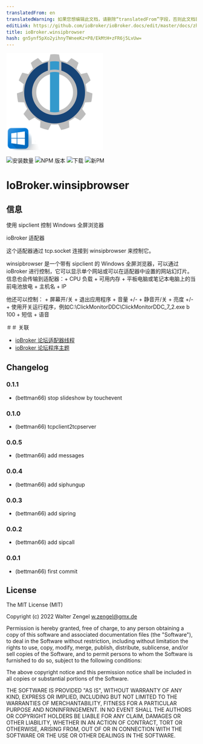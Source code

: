 ```yaml
---
translatedFrom: en
translatedWarning: 如果您想编辑此文档，请删除“translatedFrom”字段，否则此文档将再次自动翻译
editLink: https://github.com/ioBroker/ioBroker.docs/edit/master/docs/zh-cn/adapterref/iobroker.winsipbrowser/README.md
title: ioBroker.winsipbrowser
hash: gn5ynf5pXo2yihnyTWneeKz+P8/EkMtH+zFR6j5LvUw=
---
```

![商标](../../../en/adapterref/iobroker.winsipbrowser/admin/winsipbrowser.png)

![安装数量](http://iobroker.live/badges/winsipbrowser-stable.svg)
![NPM 版本](http://img.shields.io/npm/v/iobroker.winsipbrowser.svg)
![下载](https://img.shields.io/npm/dm/iobroker.winsipbrowser.svg)
![新PM](https://nodei.co/npm/iobroker.winsipbrowser.png?downloads=true)

# IoBroker.winsipbrowser
## 信息
使用 sipclient 控制 Windows 全屏浏览器

ioBroker 适配器

这个适配器通过 tcp.socket 连接到 winsipbrowser 来控制它。

winsipbrowser 是一个带有 sipclient 的 Windows 全屏浏览器，可以通过 ioBroker 进行控制，它可以显示单个网站或可以在适配器中设置的网站幻灯片。信息也会传输到适配器：+ CPU 负载 + 可用内存 + 平板电脑或笔记本电脑上的当前电池放电 + 主机名 + IP

他还可以控制： + 屏幕开/关 + 退出应用程序 + 音量 +/- + 静音开/关 + 亮度 +/- + 使用开关运行程序，例如C:\ClickMonitorDDC\ClickMonitorDDC_7_2.exe b 100 + 短信 + 语音

＃＃ 关联
* [ioBroker 论坛适配器线程](https://forum.iobroker.net/topic/53162/neuer-adapter-winsipbrowser-f%C3%BCr-windows)
* [ioBroker 论坛程序主题](https://forum.iobroker.net/topic/53032/sprechanlagen-innenstation-browser-mit-sip-client?_=1646732403727)

## Changelog
### 0.1.1
* (bettman66) stop slideshow by touchevent

### 0.1.0
* (bettman66) tcpclient2tcpserver

### 0.0.5
* (bettman66) add messages

### 0.0.4
* (bettman66) add siphungup

### 0.0.3
* (bettman66) add sipring

### 0.0.2
* (bettman66) add sipcall

### 0.0.1
* (bettman66) first commit

## License
The MIT License (MIT)

Copyright (c) 2022 Walter Zengel <w.zengel@gmx.de>

Permission is hereby granted, free of charge, to any person obtaining a copy
of this software and associated documentation files (the "Software"), to deal
in the Software without restriction, including without limitation the rights
to use, copy, modify, merge, publish, distribute, sublicense, and/or sell
copies of the Software, and to permit persons to whom the Software is
furnished to do so, subject to the following conditions:

The above copyright notice and this permission notice shall be included in
all copies or substantial portions of the Software.

THE SOFTWARE IS PROVIDED "AS IS", WITHOUT WARRANTY OF ANY KIND, EXPRESS OR
IMPLIED, INCLUDING BUT NOT LIMITED TO THE WARRANTIES OF MERCHANTABILITY,
FITNESS FOR A PARTICULAR PURPOSE AND NONINFRINGEMENT. IN NO EVENT SHALL THE
AUTHORS OR COPYRIGHT HOLDERS BE LIABLE FOR ANY CLAIM, DAMAGES OR OTHER
LIABILITY, WHETHER IN AN ACTION OF CONTRACT, TORT OR OTHERWISE, ARISING FROM,
OUT OF OR IN CONNECTION WITH THE SOFTWARE OR THE USE OR OTHER DEALINGS IN
THE SOFTWARE.